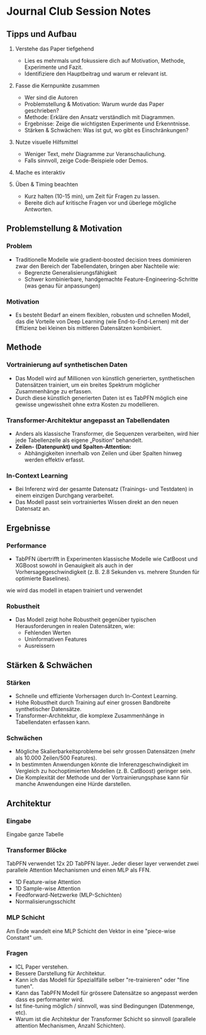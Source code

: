 # Journal Club Session Notes

## Tipps und Aufbau

1. Verstehe das Paper tiefgehend

   - Lies es mehrmals und fokussiere dich auf Motivation, Methode, Experimente
     und Fazit.
   - Identifiziere den Hauptbeitrag und warum er relevant ist.

2. Fasse die Kernpunkte zusammen

   - Wer sind die Autoren
   - Problemstellung & Motivation: Warum wurde das Paper geschrieben?
   - Methode: Erkläre den Ansatz verständlich mit Diagrammen.
   - Ergebnisse: Zeige die wichtigsten Experimente und Erkenntnisse.
   - Stärken & Schwächen: Was ist gut, wo gibt es Einschränkungen?

3. Nutze visuelle Hilfsmittel

   - Weniger Text, mehr Diagramme zur Veranschaulichung.
   - Falls sinnvoll, zeige Code-Beispiele oder Demos.

4. Mache es interaktiv

5. Üben & Timing beachten
   - Kurz halten (10-15 min), um Zeit für Fragen zu lassen.
   - Bereite dich auf kritische Fragen vor und überlege mögliche Antworten.

## Problemstellung & Motivation

### Problem

- Traditionelle Modelle wie gradient-boosted decision trees dominieren zwar den
  Bereich der Tabellendaten, bringen aber Nachteile wie:
  - Begrenzte Generalisierungsfähigkeit
  - Schwer kombinierbare, handgemachte Feature-Engineering-Schritte (was genau
    für anpassungen)

### Motivation

- Es besteht Bedarf an einem flexiblen, robusten und schnellen Modell, das die
  Vorteile von Deep Learning (wie End-to-End-Lernen) mit der Effizienz bei
  kleinen bis mittleren Datensätzen kombiniert.

## Methode

### Vortrainierung auf synthetischen Daten

- Das Modell wird auf Millionen von künstlich generierten, synthetischen
  Datensätzen trainiert, um ein breites Spektrum möglicher Zusammenhänge zu
  erfassen.
- Durch diese künstlich generierten Daten ist es TabPFN möglich eine gewisse
  ungewissheit ohne extra Kosten zu modellieren.

### Transformer-Architektur angepasst an Tabellendaten

- Anders als klassische Transformer, die Sequenzen verarbeiten, wird hier jede
  Tabellenzelle als eigene „Position“ behandelt.
- **Zeilen- (Datenpunkt) und Spalten-Attention:**
  - Abhängigkeiten innerhalb von Zeilen und über Spalten hinweg werden effektiv
    erfasst.

### In-Context Learning

- Bei Inferenz wird der gesamte Datensatz (Trainings- und Testdaten) in einem
  einzigen Durchgang verarbeitet.
- Das Modell passt sein vortrainiertes Wissen direkt an den neuen Datensatz an.

## Ergebnisse

### Performance

- TabPFN übertrifft in Experimenten klassische Modelle wie CatBoost und XGBoost
  sowohl in Genauigkeit als auch in der Vorhersagegeschwindigkeit (z. B. 2.8
  Sekunden vs. mehrere Stunden für optimierte Baselines).

wie wird das modell in etapen trainiert und verwendet

### Robustheit

- Das Modell zeigt hohe Robustheit gegenüber typischen Herausforderungen in
  realen Datensätzen, wie:
  - Fehlenden Werten
  - Uninformativen Features
  - Ausreissern

## Stärken & Schwächen

### Stärken

- Schnelle und effiziente Vorhersagen durch In-Context Learning.
- Hohe Robustheit durch Training auf einer grossen Bandbreite synthetischer
  Datensätze.
- Transformer-Architektur, die komplexe Zusammenhänge in Tabellendaten erfassen
  kann.

### Schwächen

- Mögliche Skalierbarkeitsprobleme bei sehr grossen Datensätzen (mehr als 10.000
  Zeilen/500 Features).
- In bestimmten Anwendungen könnte die Inferenzgeschwindigkeit im Vergleich zu
  hochoptimierten Modellen (z. B. CatBoost) geringer sein.
- Die Komplexität der Methode und der Vortrainierungsphase kann für manche
  Anwendungen eine Hürde darstellen.

## Architektur

### Eingabe

Eingabe ganze Tabelle

### Transformer Blöcke

TabPFN verwendet 12x 2D TabPFN layer. Jeder dieser layer verwendet zwei
parallele Attention Mechanismen und einen MLP als FFN.

- 1D Feature-wise Attention
- 1D Sample-wise Attention
- Feedforward-Netzwerke (MLP-Schichten)
- Normalisierungsschicht

### MLP Schicht

Am Ende wandelt eine MLP Schicht den Vektor in eine "piece-wise Constant" um.

### Fragen

- ICL Paper verstehen.
- Bessere Darstellung für Architektur.
- Kann ich das Modell für Speziallfälle selber "re-trainieren" oder "fine
  tunen".
- Kann das TabPFN Modell für grössere Datensätze so angepasst werden dass es
  performanter wird.
- Ist fine-tuning möglich / sinnvoll, was sind Bedingungen (Datenmenge, etc).
- Warum ist die Architektur der Transformer Schicht so sinnvoll (parallele
  attention Mechanismen, Anzahl Schichten).
